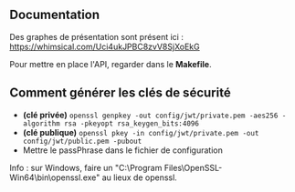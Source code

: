 ## Documentation
Des graphes de présentation sont présent ici : https://whimsical.com/Uci4ukJPBC8zvV8SjXoEkG

Pour mettre en place l'API, regarder dans le **Makefile**.

## Comment générer les clés de sécurité
- **(clé privée)** `openssl genpkey -out config/jwt/private.pem -aes256 -algorithm rsa -pkeyopt rsa_keygen_bits:4096`
- **(clé publique)** `openssl pkey -in config/jwt/private.pem -out config/jwt/public.pem -pubout`
- Mettre le passPhrase dans le fichier de configuration

Info : sur Windows, faire un "C:\Program Files\OpenSSL-Win64\bin\openssl.exe" au lieux de openssl.